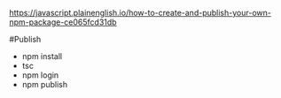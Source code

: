 https://javascript.plainenglish.io/how-to-create-and-publish-your-own-npm-package-ce065fcd31db

#Publish
- npm install
- tsc
- npm login
- npm publish
